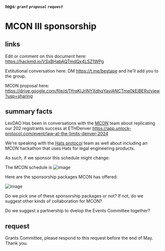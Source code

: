 ##### tags: `grant` `proposal` `request`

# MCON III sponsorship

## links

Edit or comment on this document here: https://hackmd.io/VSxBHabAQTmdQx4LSZ1WPg

Extitutional conversation here: DM https://t.me/bestape and he'll add you to the group. 

MCON proposal here: https://drive.google.com/file/d/1YrqKIJriNYXdhqYayjANCTme0kEiBERv/view?usp=sharing

## summary facts

LexDAO Has been in conversations with the [MCON](https://mcon.fun) team about replicating our 202 registrants success at ETHDenver https://app.unlock-protocol.com/event/law-at-the-limits-denver-2024

We're speaking with the [Hats protocol](https://www.hatsprotocol.xyz/) team as well about including an MCON hackathon that uses Hats for legal engineering products.

As such, if we sponsor this schedule might change:

The MCON schedule is ![image](https://github.com/lexDAO/Grants/assets/3211305/ae56cef3-b0f4-4a9f-b72b-51da9370571a)

Here are the sponsorship packages MCON has offered:

![image](https://github.com/lexDAO/Grants/assets/3211305/f8cd0256-c295-4f82-88c3-3efd6d096064)

Do we pick one of these sponsorship packages or not? If not, do we suggest other kinds of collaboration for MCON?

Do we suggest a partnership to dvelop the Events Committee together?

## request

Grants Committee, please respond to this request before the end of May. Thank you.
